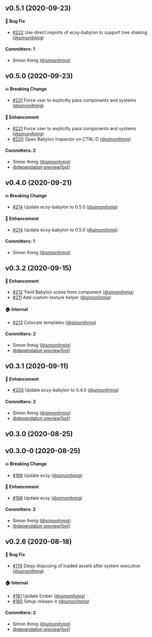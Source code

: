 ## v0.5.1 (2020-09-23)

#### :bug: Bug Fix
* [#222](https://github.com/kaliber5/ember-ecsy-babylon/pull/222) Use direct imports of ecsy-babylon to support tree shaking ([@simonihmig](https://github.com/simonihmig))

#### Committers: 1
- Simon Ihmig ([@simonihmig](https://github.com/simonihmig))

## v0.5.0 (2020-09-23)

#### :boom: Breaking Change
* [#221](https://github.com/kaliber5/ember-ecsy-babylon/pull/221) Force user to explicitly pass components and systems ([@simonihmig](https://github.com/simonihmig))

#### :rocket: Enhancement
* [#221](https://github.com/kaliber5/ember-ecsy-babylon/pull/221) Force user to explicitly pass components and systems ([@simonihmig](https://github.com/simonihmig))
* [#220](https://github.com/kaliber5/ember-ecsy-babylon/pull/220) Open Babylon Inspector on CTRL-D ([@simonihmig](https://github.com/simonihmig))

#### Committers: 2
- Simon Ihmig ([@simonihmig](https://github.com/simonihmig))
- [@dependabot-preview[bot]](https://github.com/apps/dependabot-preview)

## v0.4.0 (2020-09-21)

#### :boom: Breaking Change
* [#214](https://github.com/kaliber5/ember-ecsy-babylon/pull/214) Update ecsy-babylon to 0.5.0 ([@simonihmig](https://github.com/simonihmig))

#### :rocket: Enhancement
* [#214](https://github.com/kaliber5/ember-ecsy-babylon/pull/214) Update ecsy-babylon to 0.5.0 ([@simonihmig](https://github.com/simonihmig))

#### Committers: 1
- Simon Ihmig ([@simonihmig](https://github.com/simonihmig))

## v0.3.2 (2020-09-15)

#### :rocket: Enhancement
* [#212](https://github.com/kaliber5/ember-ecsy-babylon/pull/212) Yield Babylon scene from <Scene> component ([@simonihmig](https://github.com/simonihmig))
* [#211](https://github.com/kaliber5/ember-ecsy-babylon/pull/211) Add custom-texture helper ([@simonihmig](https://github.com/simonihmig))

#### :house: Internal
* [#213](https://github.com/kaliber5/ember-ecsy-babylon/pull/213) Colocate templates ([@simonihmig](https://github.com/simonihmig))

#### Committers: 2
- Simon Ihmig ([@simonihmig](https://github.com/simonihmig))
- [@dependabot-preview[bot]](https://github.com/apps/dependabot-preview)

## v0.3.1 (2020-09-11)

#### :rocket: Enhancement
* [#203](https://github.com/kaliber5/ember-ecsy-babylon/pull/203) Update ecsy-babylon to 0.4.0 ([@simonihmig](https://github.com/simonihmig))

#### Committers: 2
- Simon Ihmig ([@simonihmig](https://github.com/simonihmig))
- [@dependabot-preview[bot]](https://github.com/apps/dependabot-preview)

## v0.3.0 (2020-08-25)

## v0.3.0-0 (2020-08-25)

#### :boom: Breaking Change
* [#188](https://github.com/kaliber5/ember-ecsy-babylon/pull/188) Update ecsy ([@simonihmig](https://github.com/simonihmig))

#### :rocket: Enhancement
* [#188](https://github.com/kaliber5/ember-ecsy-babylon/pull/188) Update ecsy ([@simonihmig](https://github.com/simonihmig))

#### Committers: 2
- Simon Ihmig ([@simonihmig](https://github.com/simonihmig))
- [@dependabot-preview[bot]](https://github.com/apps/dependabot-preview)

## v0.2.6 (2020-08-18)

#### :bug: Bug Fix
* [#178](https://github.com/kaliber5/ember-ecsy-babylon/pull/178) Delay disposing of loaded assets after system execution ([@simonihmig](https://github.com/simonihmig))

#### :house: Internal
* [#181](https://github.com/kaliber5/ember-ecsy-babylon/pull/181) Update Ember ([@simonihmig](https://github.com/simonihmig))
* [#180](https://github.com/kaliber5/ember-ecsy-babylon/pull/180) Setup release-it ([@simonihmig](https://github.com/simonihmig))

#### Committers: 2
- Simon Ihmig ([@simonihmig](https://github.com/simonihmig))
- [@dependabot-preview[bot]](https://github.com/apps/dependabot-preview)

